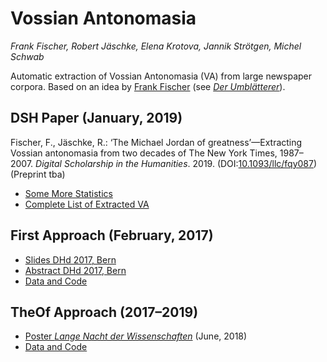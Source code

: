 
# Vossian Antonomasia

*Frank Fischer, Robert Jäschke, Elena Krotova, Jannik Strötgen, Michel Schwab*

Automatic extraction of Vossian Antonomasia (VA) from large newspaper
corpora. Based on an idea by [Frank
Fischer](https://twitter.com/umblaetterer) (see *[Der Umblätterer](http://www.umblaetterer.de/datenzentrum/vossianische-antonomasien.html)*).

## DSH Paper (January, 2019)
Fischer, F., Jäschke, R.: ‘The Michael Jordan of greatness’—Extracting
Vossian antonomasia from two decades of The New York Times,
1987–2007. *Digital Scholarship in the
Humanities*. 2019. (DOI:[10.1093/llc/fqy087](https://doi.org/10.1093/llc/fqy087)) (Preprint tba)

- [Some More Statistics](theof/humans/statistics.md)
- [Complete List of Extracted VA](theof/humans/vossantos.md)

## First Approach (February, 2017)
- [Slides DHd 2017, Bern](https://lehkost.github.io/slides/2017-bern/)
- [Abstract DHd 2017, Bern](http://www.dhd2017.ch/wp-content/uploads/2017/02/Abstractband_ergaenzt.pdf#page=122)
- [Data and Code](first)

## TheOf Approach (2017–2019)
- [Poster *Lange Nacht der Wissenschaften*](https://doi.org/10.6084%2fm9.figshare.6531140) (June, 2018)
- [Data and Code](https://github.com/weltliteratur/vossanto/tree/master/theof)

